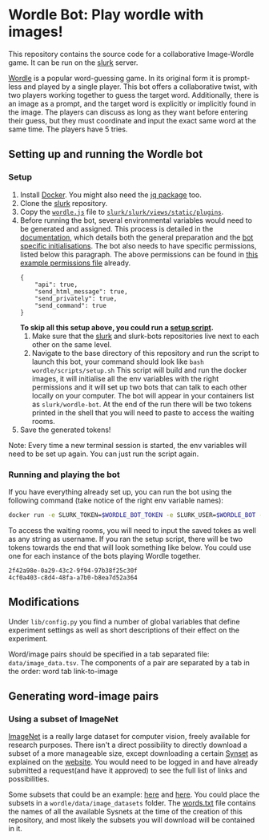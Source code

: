 # Wordle Bot: Play wordle with images!

This repository contains the source code for a collaborative Image-Wordle game. It can be run on the [slurk](https://github.com/clp-research/slurk) server. 

[Wordle](https://en.wikipedia.org/wiki/Wordle) is a popular word-guessing game. In its original form it is prompt-less and played by a single player. This bot offers a collaborative twist, with two players working together to guess the target word. Additionally, there is an image as a prompt, and the target word is explicitly or implicitly found in the image. The players can discuss as long as they want before entering their guess, but they must coordinate and input the exact same word at the same time. The players have 5 tries. 

## Setting up and running the Wordle bot

### Setup 

1. Install [Docker](https://docs.docker.com/get-docker/). You might also need the [jq package](https://stedolan.github.io/jq/download/) too. 
2. Clone the [slurk](https://github.com/clp-research/slurk) repository.
3. Copy the [```wordle.js```](wordle.js) file to [```slurk/slurk/views/static/plugins```](https://github.com/clp-research/slurk/tree/master/slurk/views/static/plugins). 
4. Before running the bot, several environmental variables would need to be generated and assigned. This process is detailed in the [documentation](https://clp-research.github.io/slurk/slurk_gettingstarted.html), which details both the general preparation and the [bot specific initialisations](https://clp-research.github.io/slurk/slurk_gettingstarted.html#chatting-with-a-bot). The bot also needs to have specific permissions, listed below this paragraph. The above permissions can be found in [this example permissions file](https://github.com/clp-research/slurk-bots/blob/master/wordle/data/wordle_bot_permissions.json) already.  
    ```
    {
        "api": true,
        "send_html_message": true,
        "send_privately": true,
        "send_command": true
    }
    ```
    **To skip all this setup above, you could run a [setup script](https://github.com/clp-research/slurk-bots/blob/master/wordle/scripts/setup.sh).** 
    1. Make sure that the [slurk](https://github.com/clp-research/slurk) and slurk-bots repositories live next to each other on the same level.
    2. Navigate to the base directory of this repository and run the script to launch this bot, your command should look like ```bash wordle/scripts/setup.sh``` 
    This script will build and run the docker images, it will initialise all the env variables with the right permissions and it will set up two bots that can talk to each other locally on your computer. The bot will appear in your containers list as ```slurk/wordle-bot```. At the end of the run there will be two tokens printed in the shell that you will need to paste to access the waiting rooms. 
5. Save the generated tokens!

Note: Every time a new terminal session is started, the env variables will need to be set up again. You can just run the script again. 
    
### Running and playing the bot

If you have everything already set up, you can run the bot using the following command (take notice of the right env variable names):    
```bash
docker run -e SLURK_TOKEN=$WORDLE_BOT_TOKEN -e SLURK_USER=$WORDLE_BOT -e SLURK_WAITING_ROOM=$WAITING_ROOM -e WORDLE_TASK_ID=$TASK_ID -e SLURK_PORT=5000 --net="host" slurk/wordle-bot &
```

To access the waiting rooms, you will need to input the saved tokes as well as any string as username. If you ran the setup script, there will be two tokens towards the end that will look something like below. You could use one for each instance of the bots playing Wordle together. 
```
2f42a98e-0a29-43c2-9f94-97b38f25c30f
4cf0a403-c8d4-48fa-a7b0-b8ea7d52a364
```


## Modifications
Under `lib/config.py` you find a number of global variables that define experiment settings as well as short descriptions of their effect on the experiment.

Word/image pairs should be specified in a tab separated file: ```data/image_data.tsv```. The components of a pair are separated by a tab in the order: word tab link-to-image

## Generating word-image pairs 

### Using a subset of ImageNet

[ImageNet](https://image-net.org/index.php) is a really large dataset for computer vision, freely available for research purposes. There isn't a direct possibility to directly download a subset of a more manageable size, except downloading a certain [Synset](https://en.wikipedia.org/wiki/Synonym_ring) as explained on the [website](https://image-net.org/download-images.php). You would need to be logged in and have already submitted a request(and have it approved) to see the full list of links and possibilities. 

Some subsets that could be an example: [here](https://github.com/fastai/imagenette) and [here](https://www.kaggle.com/datasets/ifigotin/imagenetmini-1000). You could place the subsets in a ```wordle/data/image_datasets``` folder. The [words.txt](wordle/scripts/pairs/words.txt) file contains the names of all the available Sysnets at the time of the creation of this repository, and most likely the subsets you will download will be contained in it. 
